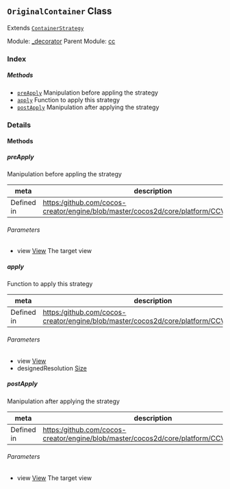 ## `OriginalContainer` Class

Extends [`ContainerStrategy`](ContainerStrategy.md)


Module: [_decorator](../modules/_decorator.md)
Parent Module: [cc](../modules/cc.md)






### Index



##### Methods

  - [`preApply`](#preapply) Manipulation before appling the strategy
  - [`apply`](#apply) Function to apply this strategy
  - [`postApply`](#postapply) Manipulation after applying the strategy



### Details




<!-- Method Block -->
#### Methods


##### preApply

Manipulation before appling the strategy

| meta | description |
|------|-------------|
| Defined in | [https:/github.com/cocos-creator/engine/blob/master/cocos2d/core/platform/CCView.js:1021](https:/github.com/cocos-creator/engine/blob/master/cocos2d/core/platform/CCView.js#L1021) |

###### Parameters
- view <a href="../classes/View.html" class="crosslink">View</a> The target view


##### apply

Function to apply this strategy

| meta | description |
|------|-------------|
| Defined in | [https:/github.com/cocos-creator/engine/blob/master/cocos2d/core/platform/CCView.js:1029](https:/github.com/cocos-creator/engine/blob/master/cocos2d/core/platform/CCView.js#L1029) |

###### Parameters
- view <a href="../classes/View.html" class="crosslink">View</a> 
- designedResolution <a href="../classes/Size.html" class="crosslink">Size</a> 


##### postApply

Manipulation after applying the strategy

| meta | description |
|------|-------------|
| Defined in | [https:/github.com/cocos-creator/engine/blob/master/cocos2d/core/platform/CCView.js:1038](https:/github.com/cocos-creator/engine/blob/master/cocos2d/core/platform/CCView.js#L1038) |

###### Parameters
- view <a href="../classes/View.html" class="crosslink">View</a> The target view




